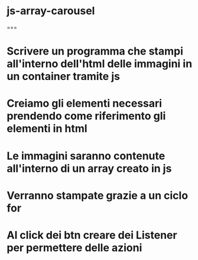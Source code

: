 # js-array-carousel

===

# Scrivere un programma che stampi all'interno dell'html delle immagini in un container tramite js
# Creiamo gli elementi necessari prendendo come riferimento gli elementi in html
# Le immagini saranno contenute all'interno di un array creato in js
# Verranno stampate grazie a un ciclo for
# Al click dei btn creare dei Listener per permettere delle azioni